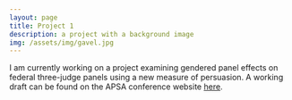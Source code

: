 ```yaml
---
layout: page
title: Project 1
description: a project with a background image
img: /assets/img/gavel.jpg
---
```


I am currently working on a project examining gendered panel effects on federal three-judge panels using a new measure of persuasion. A working draft can be found on the APSA conference website  [here](https://convention2.allacademic.com/one/apsa/apsa17/index.php?cmd=Online+Program+View+Paper&selected_paper_id=1246509&PHPSESSID=8st79g8ic5rr4ioo1sskmja1s4).


